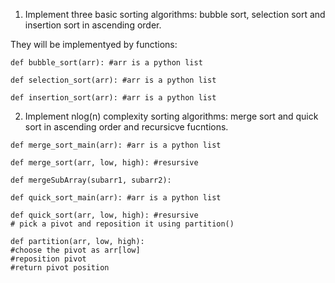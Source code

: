 1. Implement three basic sorting algorithms: bubble sort, selection sort and insertion sort in ascending order.

They will be implementyed by functions:

```
def bubble_sort(arr): #arr is a python list
```

```
def selection_sort(arr): #arr is a python list
```

```
def insertion_sort(arr): #arr is a python list
```

2. Implement nlog(n) complexity sorting algorithms: merge sort and quick sort in ascending order and recursicve fucntions.

```
def merge_sort_main(arr): #arr is a python list

def merge_sort(arr, low, high): #resursive

def mergeSubArray(subarr1, subarr2):

```


```
def quick_sort_main(arr): #arr is a python list

def quick_sort(arr, low, high): #resursive
# pick a pivot and reposition it using partition()

def partition(arr, low, high):
#choose the pivot as arr[low]
#reposition pivot
#return pivot position
```